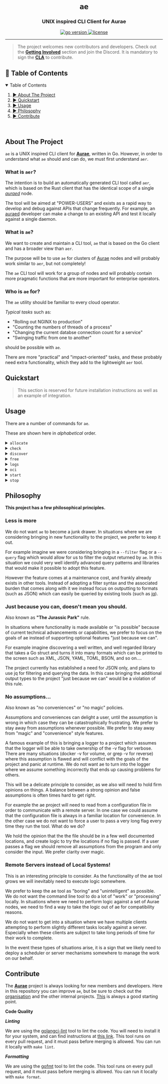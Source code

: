 <h1 align="center">
  <code>ae</code>
  <h3 align="center">UNIX inspired CLI Client for Aurae</h3>
</h1>

<div align='center'>

<a href='https://github.com/aurae-runtime/ae/blob/main/go.mod'>
<img alt="go version" src="https://img.shields.io/github/go-mod/go-version/aurae-runtime/ae?color=grey&logo=go&style=for-the-badge">
  
</a>
  
<a href="https://github.com/aurae-runtime/ae/blob/main/LICENSE">
<img alt="license" src="https://img.shields.io/github/license/aurae-runtime/ae?color=grey&logo=apache&style=for-the-badge"/>
  
</a>

</div>

---

> The project welcomes new contributors and developers. Check out the **[Getting Involved](https://github.com/aurae-runtime/community#getting-involved)** section and join the Discord. It is mandatory to sign the **[CLA](https://cla.nivenly.org/)** to contribute.


<!-- TABLE OF CONTENTS -->
<h2 id="table-of-contents"> 📑 Table of Contents</h2>

<details open="open">
  <summary>Table of Contents</summary>
  <ol>
    <li><a href="#about-the-project"> ► About The Project</a></li>
    <li><a href="#quickstart"> ► Quickstart</a></li>
    <li><a href="#usage"> ► Usage</a></li>
    <li><a href="#philosophy"> ► Philosophy</a></li>
    <li><a href="#contribute"> ► Contribute</a></li>
  </ol>
</details>

&nbsp;

<!-- ABOUT THE PROJECT -->
<h2 id="about-the-project">About The Project</h2>

`ae` is a UNIX inspired CLI client for **[Aurae](https://github.com/aurae-runtime/aurae)**, written in Go. However, in order to understand what `ae` should and can do, we must first understand `aer`.

### **What is `aer`?**

The intention is to build an automatically generated CLI tool called `aer`, which is based on the Rust client that has the identical scope of a single _[auraed](https://github.com/aurae-runtime/aurae/tree/main/auraed)_ node.

The tool will be aimed at "POWER-USERS" and exists as a rapid way to develop and debug against APIs that change frequently. For example, an [auraed](https://github.com/aurae-runtime/aurae/tree/main/auraed) developer can make a change to an existing API and test it locally against a single daemon.


### **What is `ae`?**

We want to create and maintain a CLI tool, `ae` that is based on the Go client and has a broader view than `aer`.

The purpose will be to use `ae` for clusters of [Aurae](https://github.com/aurae-runtime/aurae) nodes and will probably work similar to `aer`, but not completely!

The `ae` CLI tool will work for a group of nodes and will probably contain more pragmatic functions that are more important for enterprise operators.

### **Who is `ae` for?**

The `ae` utility should be familiar to every cloud operator.

_Typical tasks_ such as:

* "Rolling out NGINX to production"
* "Counting the numbers of threads of a process"
* "Changing the current databse connection count for a service"
* "Swinging traffic from one to another"

should be possible with `ae`.

There are more "practical" and "impact-oriented" tasks, and these probably need extra functionality, which they add to the lightweight `aer` tool.

<!-- QUICKSTART -->
<h2 id="about-the-project">Quickstart</h2>

> This section is reserved for future installation instructions as well as an example of integration.

<!-- USAGE -->
<h2 id="about-the-project">Usage</h2>

There are a number of commands for `ae`.

These are shown here in _alphabetical_ order.

<details>
  <summary><code>allocate</code></summary>
   
  &nbsp;
  
  Resources are reserved and prerequisites can be managed, but it **does not** start. It will not work if the resources are not available.
    
  ```
  ae allocate
  ae allocate cell
  ae allocate pod
  ```
  
</details>

<details>
  <summary><code>check</code></summary>
  
  &nbsp;
  
  Checks the nodes of the cluster and returns the current serving status with the given list of services.
    
  ```
  ae check <cidr <cidr> | ip <ip>> <service, ...>
  ```
  
</details>

<details>
  <summary><code>discover</code></summary>
  
  &nbsp;
  
  Scans the complete network or cluster of nodes and returns information about it, including the version.
    
  ```
  ae discover <cidr <cidr> | ip <ip>>
  ```
    
</details>

<details>
  <summary><code>free</code></summary>
  
  &nbsp;
  
  It frees the resources and destroys the prerequisites that were started. It will fail if the resources cannot be freed or do not exist.
    
  ```
  ae free
  ae free cell
  ae free pod
  ```
    
</details>

<details>
  <summary><code>logs</code></summary>
  
  &nbsp;
  
  This option will accept aruguments and return or save some kind of logs.
    
  ```
  ae logs <options>
  ```
    
</details>

<details>
  <summary><code>oci</code></summary>
  
  &nbsp;
  
  Here the [OCI CLI interface](https://github.com/opencontainers/runtime-tools/blob/master/docs/command-line-interface.md) is implemented with the respective subcommands.
    
  ```
  ae oci
  ae oci create
  ae oci delete
  ae oci kill
  ae oci start
  ae oci status
  ```
    
</details>

<details>
  <summary><code>start</code></summary>
  
  &nbsp;
  
  It will run the rescource directly.
    
  ```
  ae start
  ae start executable, exe
  ae start container # Note this has an alias: 'ae oci start'
  ```
    
</details>

<details>
  <summary><code>stop</code></summary>
  
  &nbsp;
  
  It will stop the rescource directly.
    
  ```
  ae stop
  ae stop executable, exe
  ae stop container # Note this has an alias: 'ae oci kill'
  ```
    
</details>

<!-- PHILOSOPHY -->
<h2 id="about-the-project">Philosophy</h2>

**This project has a few philosophical principles.**
    
### **Less is more**
    
We do not want `ae` to become a junk drawer. In situations where we are considering bringing in new functionality to the project, we prefer to keep it out.

For example imagine we were considering bringing in a `--filter` flag or a `--query` flag which would allow for us to filter the output returned by `ae`. In this situation we could very well identify advanced query patterns and libraries that would make it possible to adopt this feature.

However the feature comes at a maintenance cost, and frankly already exists in other tools. Instead of adopting a filter syntax and the associated burden that comes along with it we instead focus on outputting to formats (such as JSON) which can easily be queried by existing tools (such as [jq](https://stedolan.github.io/jq/)).
    
### **Just because you can, doesn't mean you should.**
    
Also known as **"The Jurassic Park"** rule.

In situations where functionality is made available or "is possible" because of current technical advancements or capabilities, we prefer to focus on the goals of ae instead of supporting optional features "just because we can".

For example imagine discovering a well written, and well regarded library that takes a Go struct and turns it into many formats which can be printed to the screen such as XML, JSON, YAML, TOML, BSON, and so on....

The project currently has established a need for JSON only, and plans to use jq for filtering and querying the data. In this case bringing the additional output types to the project "just because we can" would be a violation of this rule.
    
### **No assumptions…**

Also known as "no conveniences" or "no magic" policies.

Assumptions and conveniences can delight a user, until the assumption is wrong in which case they can be catastrophically frustrating. We prefer to stay away from assumptions whenever possible. We prefer to stay away from "magic" and "convenience" style features.

A famous example of this is bringing a logger to a project which assumes that the logger will be able to take ownership of the -v flag for verbose. There are many situations (docker -v for volume, or grep -v for reverse) where this assumption is flawed and will conflict with the goals of the project and panic at runtime. We do not want ae to turn into the logger where we assume something incorrectly that ends up causing problems for others.

This will be a delicate principle to consider, as we also will need to hold firm opinions on things. A balance between a strong opinion and false assumptions is often times hard to get right.

For example the ae project will need to read from a configuration file in order to communicate with a remote server. In one case we could assume that the configuration file is always in a familiar location for convenience. In the other case we do not want to force a user to pass a very long flag every time they run the tool. What do we do?

We hold the opinion that the the file should be in a few well documented locations, and create logic to try the locations if no flag is passed. If a user passes a flag we should remove all assumptions from the program and only consider the input. We prefer clarity over magic.
    
### **Remote Servers instead of Local Systems!**
    
This is an interesting principle to consider. As the functionality of the ae tool grows we will inevitably need to execute logic somewhere.

We prefer to keep the ae tool as "boring" and "unintelligent" as possible. We do not want the command line tool to do a lot of "work" or "processing" locally. In situations where we need to perform logic against a set of Aurae nodes, we need to find a way to take the logic out of ae for compatibility reasons.

We do not want to get into a situation where we have multiple clients attempting to perform slightly different tasks locally against a server. Especially when these clients are subject to take long periods of time for their work to complete.

In the event these types of situations arise, it is a sign that we likely need to deploy a scheduler or server mechanisms somewhere to manage the work on our behalf.    
    
<!-- CONTRIBUTE -->
<h2 id="about-the-project">Contribute</h2>
    
The **[Aurae](https://github.com/aurae-runtime/aurae)** project is always looking for new members and developers. Here in this repository you can improve `ae`, but be sure to check out the [organisation](https://github.com/aurae-runtime) and the other internal projects. [This](https://github.com/aurae-runtime/community) is always a good starting point.
    
**Code Quality**
    
**_Linting_**

We are using the [golangci-lint](https://golangci-lint.run/) tool to lint the code. You will need to install it for your system, and can find instructions at [this link](https://golangci-lint.run/usage/install/). This tool runs on every pull request, and it must pass before merging is allowed. You can run it locally with `make lint`.
    
**_Formatting_**
    
We are using the [gofmt](https://pkg.go.dev/cmd/gofmt) tool to lint the code. This tool runs on every pull request, and it must pass before merging is allowed. You can run it locally with `make format`.

